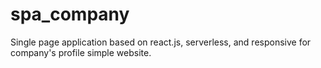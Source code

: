 # spa_company
Single page application based on react.js, serverless, and responsive for company's profile simple website.
